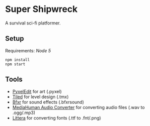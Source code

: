 Super Shipwreck
===============

A survival sci-fi platformer.

## Setup

Requirements: *Node 5*

```
npm install
npm start
```

## Tools

- [PyxelEdit](http://pyxeledit.com/) for art (.pyxel)
- [Tiled](http://www.mapeditor.org/) for level design (.tmx)
- [Bfxr](http://www.bfxr.net/) for sound effects (.bfxrsound)
- [MediaHuman Audio Converter](http://www.mediahuman.com/audio-converter/) for converting audio files (.wav to .ogg/.mp3)
- [Littera](http://kvazars.com/littera/) for converting fonts (.ttf to .fnt/.png)
